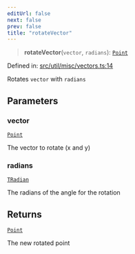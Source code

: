 ```yaml
---
editUrl: false
next: false
prev: false
title: "rotateVector"
---
```


> **rotateVector**(`vector`, `radians`): [`Point`](/api/classes/point/)

Defined in: [src/util/misc/vectors.ts:14](https://github.com/fabricjs/fabric.js/blob/b4f67b1cfd353d0e2763b168e07bce6b67895452/src/util/misc/vectors.ts#L14)

Rotates `vector` with `radians`

## Parameters

### vector

[`Point`](/api/classes/point/)

The vector to rotate (x and y)

### radians

[`TRadian`](/api/type-aliases/tradian/)

The radians of the angle for the rotation

## Returns

[`Point`](/api/classes/point/)

The new rotated point
